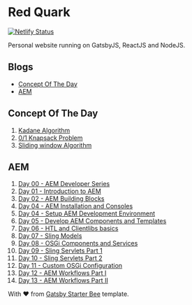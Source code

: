 # Red Quark

[![Netlify Status](https://api.netlify.com/api/v1/badges/fd10ca55-5fb6-4a73-aa08-4fe8477bba9a/deploy-status)](https://app.netlify.com/sites/redquark/deploys)

Personal website running on GatsbyJS, ReactJS and NodeJS.

## Blogs
- [Concept Of The Day](#Concept-Of-The-Day)
- [AEM](#AEM)

## Concept Of The Day

1. [Kadane Algorithm](https://redquark.org/cotd/kadane_algorithm/)
2. [0/1 Knapsack Problem](https://redquark.org/cotd/knapsack/)
3. [Sliding window Algorithm](https://redquark.org/cotd/sliding_window/)

## AEM
1. [Day 00 - AEM Developer Series](https://redquark.org/aem/day-00-aem-developer-series/)
2. [Day 01 - Introduction to AEM](https://redquark.org/aem/day-01-introduction-to-aem/)
3. [Day 02 - AEM Building Blocks](https://redquark.org/aem/day-02-aem-building-blocks/)
4. [Day 04 - AEM Installation and Consoles](https://redquark.org/aem/day-03-aem-consoles/)
5. [Day 04 - Setup AEM Development Environment](https://redquark.org/aem/day-04-setup-aem-dev-environment/)
6. [Day 05 - Develop AEM Components and Templates](https://redquark.org/aem/day-05-develop-components-templates/)
7. [Day 06 - HTL and Clientlibs basics](https://redquark.org/aem/day-06-htl-clientlibs/)
8. [Day 07 - Sling Models](https://redquark.org/aem/day-07-sling-models)
9. [Day 08 - OSGi Components and Services](https://redquark.org/aem/day-08-osgi-components-services)
10. [Day 09 - Sling Servlets Part 1](https://redquark.org/aem/day-09-sling-servlets-1)
11. [Day 10 - Sling Servlets Part 2](https://redquark.org/aem/day-10-sling-servlets-2)
12. [Day 11 - Custom OSGi Configuration](https://redquark.org/aem/custom-osgi-configuration)
13. [Day 12 - AEM Workflows Part I](https://redquark.org/aem/day-12-aem-workflows-1)
14. [Day 13 - AEM Workflows Part II](https://redquark.org/aem/day-13-aem-workflows-2)

With ❤️ from [Gatsby Starter Bee](https://www.gatsbyjs.org/starters/JaeYeopHan/gatsby-starter-bee/) template.

